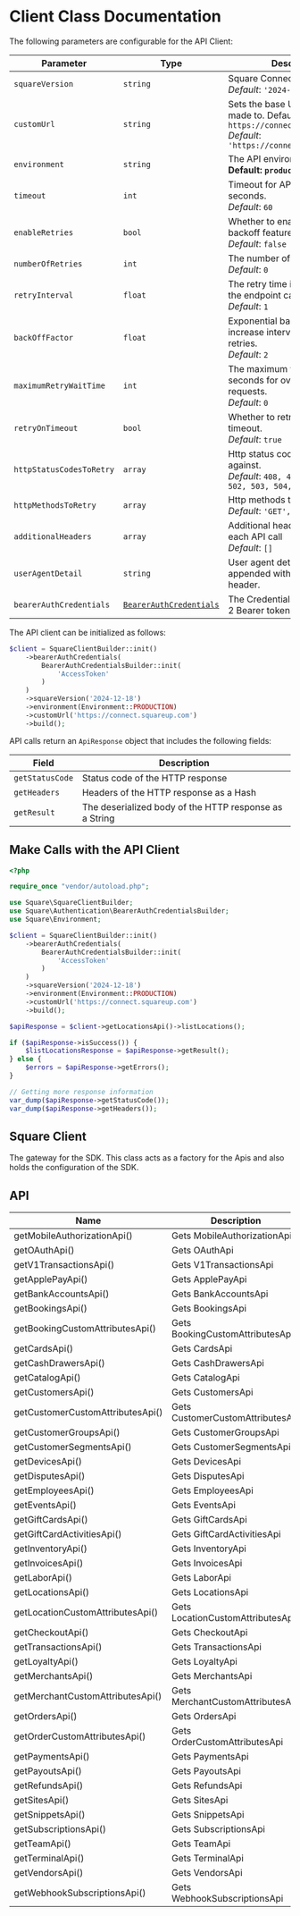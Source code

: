
# Client Class Documentation

The following parameters are configurable for the API Client:

| Parameter | Type | Description |
|  --- | --- | --- |
| `squareVersion` | `string` | Square Connect API versions<br>*Default*: `'2024-12-18'` |
| `customUrl` | `string` | Sets the base URL requests are made to. Defaults to `https://connect.squareup.com`<br>*Default*: `'https://connect.squareup.com'` |
| `environment` | `string` | The API environment. <br> **Default: `production`** |
| `timeout` | `int` | Timeout for API calls in seconds.<br>*Default*: `60` |
| `enableRetries` | `bool` | Whether to enable retries and backoff feature.<br>*Default*: `false` |
| `numberOfRetries` | `int` | The number of retries to make.<br>*Default*: `0` |
| `retryInterval` | `float` | The retry time interval between the endpoint calls.<br>*Default*: `1` |
| `backOffFactor` | `float` | Exponential backoff factor to increase interval between retries.<br>*Default*: `2` |
| `maximumRetryWaitTime` | `int` | The maximum wait time in seconds for overall retrying requests.<br>*Default*: `0` |
| `retryOnTimeout` | `bool` | Whether to retry on request timeout.<br>*Default*: `true` |
| `httpStatusCodesToRetry` | `array` | Http status codes to retry against.<br>*Default*: `408, 413, 429, 500, 502, 503, 504, 521, 522, 524` |
| `httpMethodsToRetry` | `array` | Http methods to retry against.<br>*Default*: `'GET', 'PUT'` |
| `additionalHeaders` | `array` | Additional headers to add to each API call<br>*Default*: `[]` |
| `userAgentDetail` | `string` | User agent detail, to be appended with user-agent header. |
| `bearerAuthCredentials` | [`BearerAuthCredentials`](auth/oauth-2-bearer-token.md) | The Credentials Setter for OAuth 2 Bearer token |

The API client can be initialized as follows:

```php
$client = SquareClientBuilder::init()
    ->bearerAuthCredentials(
        BearerAuthCredentialsBuilder::init(
            'AccessToken'
        )
    )
    ->squareVersion('2024-12-18')
    ->environment(Environment::PRODUCTION)
    ->customUrl('https://connect.squareup.com')
    ->build();
```

API calls return an `ApiResponse` object that includes the following fields:

| Field | Description |
|  --- | --- |
| `getStatusCode` | Status code of the HTTP response |
| `getHeaders` | Headers of the HTTP response as a Hash |
| `getResult` | The deserialized body of the HTTP response as a String |

## Make Calls with the API Client

```php
<?php

require_once "vendor/autoload.php";

use Square\SquareClientBuilder;
use Square\Authentication\BearerAuthCredentialsBuilder;
use Square\Environment;

$client = SquareClientBuilder::init()
    ->bearerAuthCredentials(
        BearerAuthCredentialsBuilder::init(
            'AccessToken'
        )
    )
    ->squareVersion('2024-12-18')
    ->environment(Environment::PRODUCTION)
    ->customUrl('https://connect.squareup.com')
    ->build();

$apiResponse = $client->getLocationsApi()->listLocations();

if ($apiResponse->isSuccess()) {
    $listLocationsResponse = $apiResponse->getResult();
} else {
    $errors = $apiResponse->getErrors();
}

// Getting more response information
var_dump($apiResponse->getStatusCode());
var_dump($apiResponse->getHeaders());
```

## Square Client

The gateway for the SDK. This class acts as a factory for the Apis and also holds the configuration of the SDK.

## API

| Name | Description |
|  --- | --- |
| getMobileAuthorizationApi() | Gets MobileAuthorizationApi |
| getOAuthApi() | Gets OAuthApi |
| getV1TransactionsApi() | Gets V1TransactionsApi |
| getApplePayApi() | Gets ApplePayApi |
| getBankAccountsApi() | Gets BankAccountsApi |
| getBookingsApi() | Gets BookingsApi |
| getBookingCustomAttributesApi() | Gets BookingCustomAttributesApi |
| getCardsApi() | Gets CardsApi |
| getCashDrawersApi() | Gets CashDrawersApi |
| getCatalogApi() | Gets CatalogApi |
| getCustomersApi() | Gets CustomersApi |
| getCustomerCustomAttributesApi() | Gets CustomerCustomAttributesApi |
| getCustomerGroupsApi() | Gets CustomerGroupsApi |
| getCustomerSegmentsApi() | Gets CustomerSegmentsApi |
| getDevicesApi() | Gets DevicesApi |
| getDisputesApi() | Gets DisputesApi |
| getEmployeesApi() | Gets EmployeesApi |
| getEventsApi() | Gets EventsApi |
| getGiftCardsApi() | Gets GiftCardsApi |
| getGiftCardActivitiesApi() | Gets GiftCardActivitiesApi |
| getInventoryApi() | Gets InventoryApi |
| getInvoicesApi() | Gets InvoicesApi |
| getLaborApi() | Gets LaborApi |
| getLocationsApi() | Gets LocationsApi |
| getLocationCustomAttributesApi() | Gets LocationCustomAttributesApi |
| getCheckoutApi() | Gets CheckoutApi |
| getTransactionsApi() | Gets TransactionsApi |
| getLoyaltyApi() | Gets LoyaltyApi |
| getMerchantsApi() | Gets MerchantsApi |
| getMerchantCustomAttributesApi() | Gets MerchantCustomAttributesApi |
| getOrdersApi() | Gets OrdersApi |
| getOrderCustomAttributesApi() | Gets OrderCustomAttributesApi |
| getPaymentsApi() | Gets PaymentsApi |
| getPayoutsApi() | Gets PayoutsApi |
| getRefundsApi() | Gets RefundsApi |
| getSitesApi() | Gets SitesApi |
| getSnippetsApi() | Gets SnippetsApi |
| getSubscriptionsApi() | Gets SubscriptionsApi |
| getTeamApi() | Gets TeamApi |
| getTerminalApi() | Gets TerminalApi |
| getVendorsApi() | Gets VendorsApi |
| getWebhookSubscriptionsApi() | Gets WebhookSubscriptionsApi |

